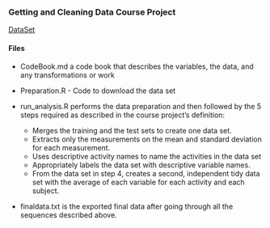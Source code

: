 ### Getting and Cleaning Data Course Project

[DataSet](https://d396qusza40orc.cloudfront.net/getdata%2Fprojectfiles%2FUCI%20HAR%20Dataset.zip)

#### Files
* CodeBook.md a code book that describes the variables, the data, and any transformations or work

* Preparation.R - Code to download the data set

* run_analysis.R performs the data preparation and then followed by the 5 steps required as described in the course project’s definition:
  + Merges the training and the test sets to create one data set.
  + Extracts only the measurements on the mean and standard deviation for each measurement.
  + Uses descriptive activity names to name the activities in the data set
  + Appropriately labels the data set with descriptive variable names.
  + From the data set in step 4, creates a second, independent tidy data set with the average of each variable for each activity and each subject.

* finaldata.txt is the exported final data after going through all the sequences described above.
